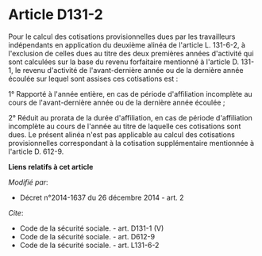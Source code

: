 # Article D131-2

Pour le calcul des cotisations provisionnelles dues par les travailleurs indépendants en application du deuxième alinéa de
l'article L. 131-6-2, à l'exclusion de celles dues au titre des deux premières années d'activité qui sont calculées sur la
base du revenu forfaitaire mentionné à l'article D. 131-1, le revenu d'activité de l'avant-dernière année ou de la dernière
année écoulée sur lequel sont assises ces cotisations est : 

1° Rapporté à l'année entière, en cas de période d'affiliation incomplète au cours de l'avant-dernière année ou de la
dernière année écoulée ; 

2° Réduit au prorata de la durée d'affiliation, en cas de période d'affiliation incomplète au cours de l'année au titre de
laquelle ces cotisations sont dues. Le présent alinéa n'est pas applicable au calcul des cotisations provisionnelles
correspondant à la cotisation supplémentaire mentionnée à l'article D. 612-9.

**Liens relatifs à cet article**

_Modifié par_:

  - Décret n°2014-1637 du 26 décembre 2014 - art. 2

_Cite_:

  - Code de la sécurité sociale. - art. D131-1 (V)
  - Code de la sécurité sociale. - art. D612-9
  - Code de la sécurité sociale. - art. L131-6-2
